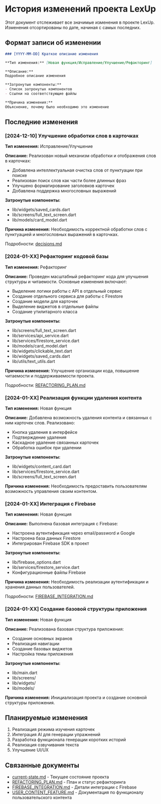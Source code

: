 # История изменений проекта LexUp

Этот документ отслеживает все значимые изменения в проекте LexUp. Изменения отсортированы по дате, начиная с самых последних.

## Формат записи об изменении

```markdown
### [YYYY-MM-DD] Краткое описание изменения

**Тип изменения:** [Новая функция/Исправление/Улучшение/Рефакторинг]

**Описание:**
Подробное описание изменения

**Затронутые компоненты:**
- Список затронутых компонентов
- Ссылки на соответствующие файлы

**Причина изменения:**
Объяснение, почему было необходимо это изменение
```

## Последние изменения

### [2024-12-10] Улучшение обработки слов в карточках

**Тип изменения:** Исправление/Улучшение

**Описание:**
Реализован новый механизм обработки и отображения слов в карточках:
- Добавлена интеллектуальная очистка слов от пунктуации при поиске
- Реализован поиск слов как части более длинных фраз
- Улучшено форматирование заголовков карточек
- Добавлена поддержка многословных выражений

**Затронутые компоненты:**
- lib/widgets/saved_cards.dart
- lib/screens/full_text_screen.dart
- lib/models/card_model.dart

**Причина изменения:**
Необходимость корректной обработки слов с пунктуацией и многословных выражений в карточках.

Подробности: [decisions.md](decisions.md#обработка-и-отображение-слов-в-карточках)

### [2024-01-XX] Рефакторинг кодовой базы

**Тип изменения:** Рефакторинг

**Описание:**
Проведен масштабный рефакторинг кода для улучшения структуры и читаемости. Основные изменения включают:
- Выделение логики работы с API в отдельный сервис
- Создание отдельного сервиса для работы с Firestore
- Создание модели для карточек
- Выделение виджетов в отдельные файлы
- Создание утилитарного класса

**Затронутые компоненты:**
- lib/screens/full_text_screen.dart
- lib/services/api_service.dart
- lib/services/firestore_service.dart
- lib/models/card_model.dart
- lib/widgets/clickable_text.dart
- lib/widgets/saved_cards.dart
- lib/utils/text_utils.dart

**Причина изменения:**
Улучшение организации кода, повышение читаемости и поддерживаемости проекта.

Подробности: [REFACTORING_PLAN.md](REFACTORING_PLAN.md)

### [2024-01-XX] Реализация функции удаления контента

**Тип изменения:** Новая функция

**Описание:**
Добавлена возможность удаления контента и связанных с ним карточек слов. Реализовано:
- Кнопка удаления в интерфейсе
- Подтверждение удаления
- Каскадное удаление связанных карточек
- Обработка ошибок при удалении

**Затронутые компоненты:**
- lib/widgets/content_card.dart
- lib/services/firestore_service.dart
- lib/screens/full_text_screen.dart

**Причина изменения:**
Необходимость предоставить пользователям возможность управления своим контентом.

### [2024-01-XX] Интеграция с Firebase

**Тип изменения:** Новая функция

**Описание:**
Выполнена базовая интеграция с Firebase:
- Настроена аутентификация через email/password и Google
- Настроена база данных Firestore
- Интегрирован Firebase SDK в проект

**Затронутые компоненты:**
- lib/firebase_options.dart
- lib/services/firestore_service.dart
- Конфигурационные файлы Firebase

**Причина изменения:**
Необходимость реализации аутентификации и хранения данных пользователей.

Подробности: [FIREBASE_INTEGRATION.md](FIREBASE_INTEGRATION.md)

### [2024-01-XX] Создание базовой структуры приложения

**Тип изменения:** Новая функция

**Описание:**
Реализована базовая структура приложения:
- Создание основных экранов
- Реализация навигации
- Создание базовых виджетов
- Настройка темы приложения

**Затронутые компоненты:**
- lib/main.dart
- lib/screens/
- lib/widgets/
- lib/models/

**Причина изменения:**
Инициализация проекта и создание основной структуры приложения.

## Планируемые изменения

1. Реализация режима изучения карточек
2. Интеграция AI для генерации упражнений
3. Разработка функционала генерации коротких историй
4. Реализация озвучивания текста
5. Улучшение UI/UX

## Связанные документы

- [current-state.md](current-state.md) - Текущее состояние проекта
- [REFACTORING_PLAN.md](REFACTORING_PLAN.md) - План и статус рефакторинга
- [FIREBASE_INTEGRATION.md](FIREBASE_INTEGRATION.md) - Детали интеграции с Firebase
- [USER_CONTENT_FEATURE.md](USER_CONTENT_FEATURE.md) - Документация по функционалу пользовательского контента
